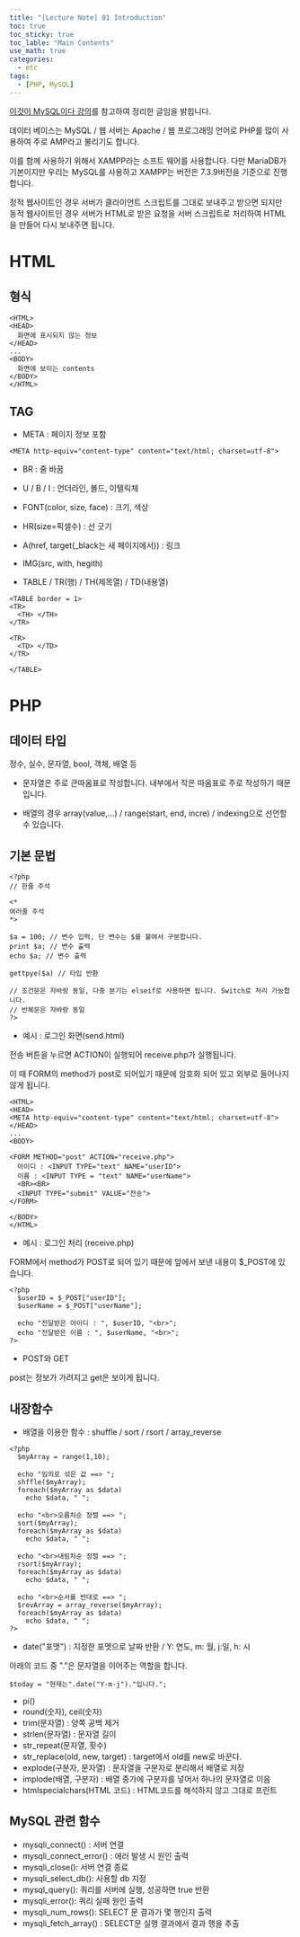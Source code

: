 ```yaml
---
title: "[Lecture Note] 01 Introduction"
toc: true
toc_sticky: true
toc_lable: "Main Contents"
use_math: true
categories:
  - etc
tags:
  - [PHP, MySQL]
---
```


[이것이 MySQL이다 강의](https://www.youtube.com/watch?v=xKYeJxBTt2E&list=PLVsNizTWUw7Hox7NMhenT-bulldCp9HP9)를 참고하여 정리한 글임을 밝힙니다.

데이터 베이스는 MySQL / 웹 서버는 Apache / 웹 프로그래밍 언어로 PHP를 많이 사용하여 주로 AMP라고 불리기도 합니다.

이를 함께 사용하기 위해서 XAMPP라는 소프트 웨어를 사용합니다. 다만 MariaDB가 기본이지만 우리는 MySQL를 사용하고 XAMPP는 버전은 7.3.9버전을 기준으로 진행합니다.

정적 웹사이트인 경우 서버가 클라이언트 스크립트를 그대로 보내주고 받으면 되지만<br>
동적 웹사이트인 경우 서버가 HTML로 받은 요청을 서버 스크립트로 처리하여 HTML을 만들어 다시 보내주면 됩니다.

# HTML

## 형식

```
<HTML>
<HEAD>
  화면에 표시되지 않는 정보
</HEAD>
...
<BODY>
  화면에 보이는 contents
</BODY>
</HTML>
```

## TAG

- META : 페이지 정보 포함

```
<META http-equiv="content-type" content="text/html; charset=utf-8">
```

- BR : 줄 바꿈

- U / B / I : 언더라인, 볼드, 이텔릭체

- FONT(color, size, face) : 크기, 색상

- HR(size=픽셀수) : 선 긋기

- A(href, target(_black는 새 페이지에서)) : 링크

- IMG(src, with, hegith)

- TABLE / TR(행) / TH(제목열) / TD(내용열)

```
<TABLE border = 1>
<TR>
  <TH> </TH>
</TR>

<TR>
  <TD> </TD>
</TR>

</TABLE>
```

# PHP

## 데이터 타입

정수, 실수, 문자열, bool, 객체, 배열 등

- 문자열은 주로 큰따옴표로 작성합니다. 내부에서 작은 따옴표로 주로 작성하기 때문입니다.

- 배열의 경우 array(value,...) / range(start, end, incre) / indexing으로 선언할 수 있습니다.


## 기본 문법

```
<?php
// 한줄 주석

<*
여러줄 주석
*>

$a = 100; // 변수 입력, 단 변수는 $를 붙여서 구분합니다.
print $a; // 변수 출력
echo $a; // 변수 출력

gettpye($a) // 타입 반환

// 조건문은 자바랑 동일, 다중 분기는 elseif로 사용하면 됩니다. Switch로 처리 가능합니다.
// 반복문은 자바랑 동일
?>
```

- 예시 : 로그인 화면(send.html)

전송 버튼을 누르면 ACTION이 실행되어 receive.php가 실행됩니다.

이 때 FORM의 method가 post로 되어있기 때문에 암호화 되어 있고 외부로 들어나지 않게 됩니다.

```
<HTML>
<HEAD>
<META http-equiv="content-type" content="text/html; charset=utf-8">
</HEAD>
...
<BODY>

<FORM METHOD="post" ACTION="receive.php">
  아이디 : <INPUT TYPE="text" NAME="userID">
  이름 : <INPUT TYPE = "text" NAME="userName">
  <BR><BR>
  <INPUT TYPE="submit" VALUE="전송">
</FORM>

</BODY>
</HTML>
```

- 예시 : 로그인 처리 (receive.php)

FORM에서 method가 POST로 되어 있기 때문에 앞에서 보낸 내용이 $_POST에 있습니다.

```
<?php
  $userID = $_POST["userID"];
  $userName = $_POST["userName"];

  echo "전달받은 아이디 : ", $userID, "<br>";
  echo "전달받은 이름 : ", $userName, "<br>";
?>
```

- POST와 GET

post는 정보가 가려지고 get은 보이게 됩니다.


## 내장함수

- 배열을 이용한 함수 : shuffle / sort / rsort / array_reverse

```
<?php
  $myArray = range(1,10);

  echo "임의로 섞은 값 ==> ";
  shffle($myArray);
  foreach($myArray as $data)
    echo $data, " ";
  
  echo "<br>오름차순 정렬 ==> ";
  sort($myArray);
  foreach($myArray as $data)
    echo $data, " ";
  
  echo "<br>내림차순 정렬 ==> ";
  rsort($myArray);
  foreach($myArray as $data)
    echo $data, " ";

  echo "<br>순서를 반대로 ==> ";
  $revArray = array_reverse($myArray);
  foreach($myArray as $data)
    echo $data, " ";
?>
```

- date("포맷") : 지정한 포멧으로 날짜 반환 / Y: 연도, m: 월, j:일, h: 시

아래의 코드 중 "."은 문자열을 이어주는 역할을 합니다. 

```
$today = "현재는".date("Y-m-j")."입니다.";
```
- pi()
- round(숫자), ceil(숫자)
- trim(문자열) : 양쪽 공백 제거
- strlen(문자열) : 문자열 길이
- str_repeat(문자열, 횟수)
- str_replace(old, new, target) : target에서 old를 new로 바꾼다.
- explode(구분자, 문자열) : 문자열을 구분자로 분리해서 배열로 저장
- implode(배열, 구분자) : 배열 중가에 구분자를 넣어서 하나의 문자열로 이음
- htmlspecialchars(HTML 코드) : HTML코드를 해석하지 않고 그대로 프린트

## MySQL 관련 함수

- mysqli_connect() : 서버 연결
- mysqli_connect_error() : 에러 발생 시 원인 출력
- mysqli_close(): 서버 연결 종료
- mysqli_select_db(): 사용할 db 지정
- mysql_query(): 쿼리를 서버에 실행, 성공하면 true 반환
- mysqli_error(): 쿼리 실패 원인 출력
- mysqli_num_rows(): SELECT 문 결과가 몇 행인지 출력
- mysqli_fetch_array() : SELECT문 실행 결과에서 결과 행을 추출
